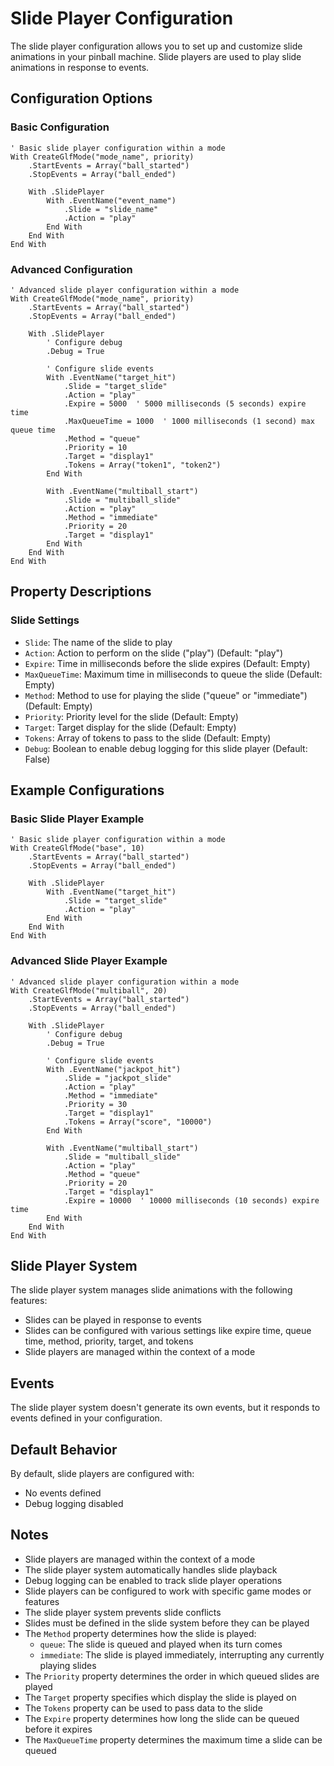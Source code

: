 # Slide Player Configuration

The slide player configuration allows you to set up and customize slide animations in your pinball machine. Slide players are used to play slide animations in response to events.

## Configuration Options

### Basic Configuration
```vbscript
' Basic slide player configuration within a mode
With CreateGlfMode("mode_name", priority)
    .StartEvents = Array("ball_started")
    .StopEvents = Array("ball_ended")
    
    With .SlidePlayer
        With .EventName("event_name")
            .Slide = "slide_name"
            .Action = "play"
        End With
    End With
End With
```

### Advanced Configuration
```vbscript
' Advanced slide player configuration within a mode
With CreateGlfMode("mode_name", priority)
    .StartEvents = Array("ball_started")
    .StopEvents = Array("ball_ended")
    
    With .SlidePlayer
        ' Configure debug
        .Debug = True
        
        ' Configure slide events
        With .EventName("target_hit")
            .Slide = "target_slide"
            .Action = "play"
            .Expire = 5000  ' 5000 milliseconds (5 seconds) expire time
            .MaxQueueTime = 1000  ' 1000 milliseconds (1 second) max queue time
            .Method = "queue"
            .Priority = 10
            .Target = "display1"
            .Tokens = Array("token1", "token2")
        End With
        
        With .EventName("multiball_start")
            .Slide = "multiball_slide"
            .Action = "play"
            .Method = "immediate"
            .Priority = 20
            .Target = "display1"
        End With
    End With
End With
```

## Property Descriptions

### Slide Settings
- `Slide`: The name of the slide to play
- `Action`: Action to perform on the slide ("play") (Default: "play")
- `Expire`: Time in milliseconds before the slide expires (Default: Empty)
- `MaxQueueTime`: Maximum time in milliseconds to queue the slide (Default: Empty)
- `Method`: Method to use for playing the slide ("queue" or "immediate") (Default: Empty)
- `Priority`: Priority level for the slide (Default: Empty)
- `Target`: Target display for the slide (Default: Empty)
- `Tokens`: Array of tokens to pass to the slide (Default: Empty)
- `Debug`: Boolean to enable debug logging for this slide player (Default: False)

## Example Configurations

### Basic Slide Player Example
```vbscript
' Basic slide player configuration within a mode
With CreateGlfMode("base", 10)
    .StartEvents = Array("ball_started")
    .StopEvents = Array("ball_ended")
    
    With .SlidePlayer
        With .EventName("target_hit")
            .Slide = "target_slide"
            .Action = "play"
        End With
    End With
End With
```

### Advanced Slide Player Example
```vbscript
' Advanced slide player configuration within a mode
With CreateGlfMode("multiball", 20)
    .StartEvents = Array("ball_started")
    .StopEvents = Array("ball_ended")
    
    With .SlidePlayer
        ' Configure debug
        .Debug = True
        
        ' Configure slide events
        With .EventName("jackpot_hit")
            .Slide = "jackpot_slide"
            .Action = "play"
            .Method = "immediate"
            .Priority = 30
            .Target = "display1"
            .Tokens = Array("score", "10000")
        End With
        
        With .EventName("multiball_start")
            .Slide = "multiball_slide"
            .Action = "play"
            .Method = "queue"
            .Priority = 20
            .Target = "display1"
            .Expire = 10000  ' 10000 milliseconds (10 seconds) expire time
        End With
    End With
End With
```

## Slide Player System

The slide player system manages slide animations with the following features:

- Slides can be played in response to events
- Slides can be configured with various settings like expire time, queue time, method, priority, target, and tokens
- Slide players are managed within the context of a mode

## Events

The slide player system doesn't generate its own events, but it responds to events defined in your configuration.

## Default Behavior

By default, slide players are configured with:
- No events defined
- Debug logging disabled

## Notes

- Slide players are managed within the context of a mode
- The slide player system automatically handles slide playback
- Debug logging can be enabled to track slide player operations
- Slide players can be configured to work with specific game modes or features
- The slide player system prevents slide conflicts
- Slides must be defined in the slide system before they can be played
- The `Method` property determines how the slide is played:
  - `queue`: The slide is queued and played when its turn comes
  - `immediate`: The slide is played immediately, interrupting any currently playing slides
- The `Priority` property determines the order in which queued slides are played
- The `Target` property specifies which display the slide is played on
- The `Tokens` property can be used to pass data to the slide
- The `Expire` property determines how long the slide can be queued before it expires
- The `MaxQueueTime` property determines the maximum time a slide can be queued 